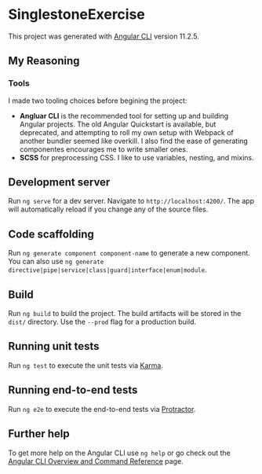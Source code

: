 # SinglestoneExercise

This project was generated with [Angular CLI](https://github.com/angular/angular-cli) version 11.2.5.

## My Reasoning

### Tools

I made two tooling choices before begining the project:

- **Angluar CLI** is the recommended tool for setting up and building Angular projects. The old Angular Quickstart is available, but deprecated, and attempting to roll my own setup with Webpack of another bundler seemed like overkill. I also find the ease of generating componentes encourages me to write smaller ones.
- **SCSS** for preprocessing CSS. I like to use variables, nesting, and mixins.



## Development server

Run `ng serve` for a dev server. Navigate to `http://localhost:4200/`. The app will automatically reload if you change any of the source files.

## Code scaffolding

Run `ng generate component component-name` to generate a new component. You can also use `ng generate directive|pipe|service|class|guard|interface|enum|module`.

## Build

Run `ng build` to build the project. The build artifacts will be stored in the `dist/` directory. Use the `--prod` flag for a production build.

## Running unit tests

Run `ng test` to execute the unit tests via [Karma](https://karma-runner.github.io).

## Running end-to-end tests

Run `ng e2e` to execute the end-to-end tests via [Protractor](http://www.protractortest.org/).

## Further help

To get more help on the Angular CLI use `ng help` or go check out the [Angular CLI Overview and Command Reference](https://angular.io/cli) page.
